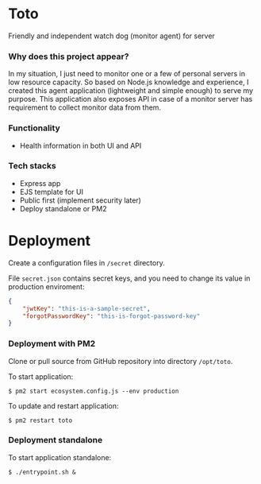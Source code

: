 # Toto
Friendly and independent watch dog (monitor agent) for server

### Why does this project appear?
In my situation, I just need to monitor one or a few of personal servers in low resource capacity. So based on Node.js knowledge and experience, I created this agent application (lightweight and simple enough) to serve my purpose. This application also exposes API in case of a monitor server has requirement to collect monitor data from them.

### Functionality
* Health information in both UI and API

### Tech stacks

* Express app
* EJS template for UI
* Public first (implement security later)
* Deploy standalone or PM2 

# Deployment

Create a configuration files in `/secret` directory.

File `secret.json` contains secret keys, and you need to change its value in production enviroment:

```json
{
    "jwtKey": "this-is-a-sample-secret",
    "forgotPasswordKey": "this-is-forgot-password-key"
}
```

### Deployment with PM2

Clone or pull source from GitHub repository into directory `/opt/toto`.

To start application:
```
$ pm2 start ecosystem.config.js --env production
```

To update and restart application:
```
$ pm2 restart toto
```

### Deployment standalone

To start application standalone:
```
$ ./entrypoint.sh &
```
